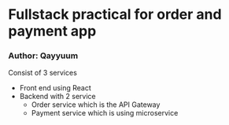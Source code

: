 # Fullstack practical for order and payment app

### Author: Qayyuum

Consist of 3 services
* Front end using React
* Backend with 2 service
    * Order service which is the API Gateway
    * Payment service which is using microservice